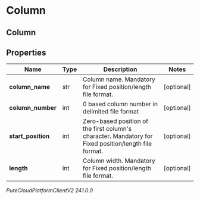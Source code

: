 # Column

## Column

## Properties

|Name | Type | Description | Notes|
|------------ | ------------- | ------------- | -------------|
| **column_name** | str | Column name. Mandatory for Fixed position/length file format. | [optional] |
| **column_number** | int | 0 based column number in delimited file format | [optional] |
| **start_position** | int | Zero-based position of the first column&#39;s character. Mandatory for Fixed position/length file format. | [optional] |
| **length** | int | Column width. Mandatory for Fixed position/length file format. | [optional] |



_PureCloudPlatformClientV2 241.0.0_
